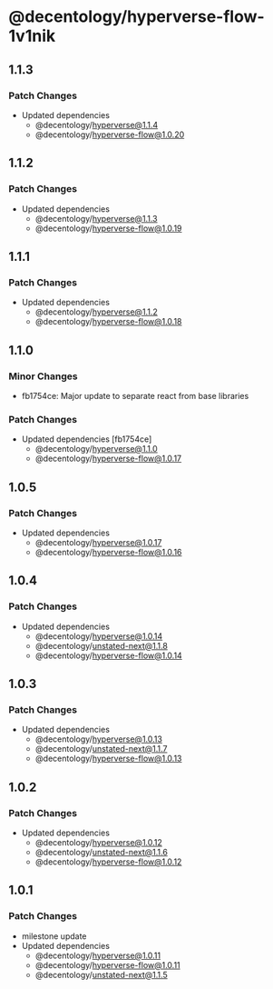 # @decentology/hyperverse-flow-1v1nik

## 1.1.3

### Patch Changes

-   Updated dependencies
    -   @decentology/hyperverse@1.1.4
    -   @decentology/hyperverse-flow@1.0.20

## 1.1.2

### Patch Changes

-   Updated dependencies
    -   @decentology/hyperverse@1.1.3
    -   @decentology/hyperverse-flow@1.0.19

## 1.1.1

### Patch Changes

-   Updated dependencies
    -   @decentology/hyperverse@1.1.2
    -   @decentology/hyperverse-flow@1.0.18

## 1.1.0

### Minor Changes

-   fb1754ce: Major update to separate react from base libraries

### Patch Changes

-   Updated dependencies [fb1754ce]
    -   @decentology/hyperverse@1.1.0
    -   @decentology/hyperverse-flow@1.0.17

## 1.0.5

### Patch Changes

-   Updated dependencies
    -   @decentology/hyperverse@1.0.17
    -   @decentology/hyperverse-flow@1.0.16

## 1.0.4

### Patch Changes

-   Updated dependencies
    -   @decentology/hyperverse@1.0.14
    -   @decentology/unstated-next@1.1.8
    -   @decentology/hyperverse-flow@1.0.14

## 1.0.3

### Patch Changes

-   Updated dependencies
    -   @decentology/hyperverse@1.0.13
    -   @decentology/unstated-next@1.1.7
    -   @decentology/hyperverse-flow@1.0.13

## 1.0.2

### Patch Changes

-   Updated dependencies
    -   @decentology/hyperverse@1.0.12
    -   @decentology/unstated-next@1.1.6
    -   @decentology/hyperverse-flow@1.0.12

## 1.0.1

### Patch Changes

-   milestone update
-   Updated dependencies
    -   @decentology/hyperverse@1.0.11
    -   @decentology/hyperverse-flow@1.0.11
    -   @decentology/unstated-next@1.1.5
